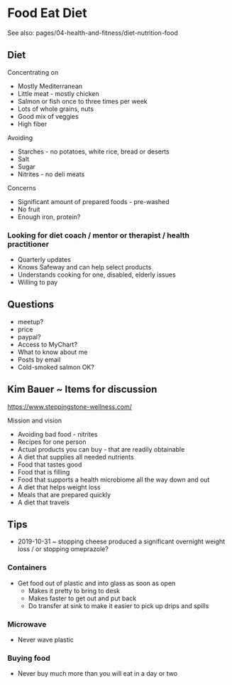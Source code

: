 # Food Eat Diet

See also: pages/04-health-and-fitness/diet-nutrition-food

## Diet

Concentrating on

* Mostly Mediterranean
* Little meat - mostly chicken
* Salmon or fish once to three times per week
* Lots of whole grains, nuts
* Good mix of veggies
* High fiber

Avoiding

* Starches - no potatoes, white rice, bread or deserts
* Salt
* Sugar
* Nitrites - no deli meats

Concerns

* Significant amount of prepared foods - pre-washed
* No fruit
* Enough iron, protein?

### Looking for diet coach / mentor or therapist / health practitioner

* Quarterly updates
* Knows Safeway and can help select products
* Understands cooking for one, disabled, elderly issues
* Willing to pay


## Questions

* meetup?
* price
* paypal?
* Access to MyChart?
* What to know about me
* Posts by email
* Cold-smoked salmon OK?


## Kim Bauer ~ Items for discussion

https://www.steppingstone-wellness.com/

Mission and vision

* Avoiding bad food - nitrites
* Recipes for one person
* Actual products you can buy - that are readily obtainable
* A diet that supplies all needed nutrients
* Food that tastes good
* Food that is filling
* Food that supports a health microbiome all the way down and out
* A diet that helps weight loss
* Meals that are prepared quickly
* A diet that travels

## Tips

* 2019-10-31 ~ stopping cheese produced a significant overnight weight loss / or stopping omeprazole?


### Containers

* Get food out of plastic and into glass as soon as open
	* Makes it pretty to bring to desk
	* Makes faster to get out and put back
	* Do transfer at sink to make it easier to pick up drips and spills


### Microwave

* Never wave plastic

### Buying food

* Never buy much more than you will eat in a day or two
